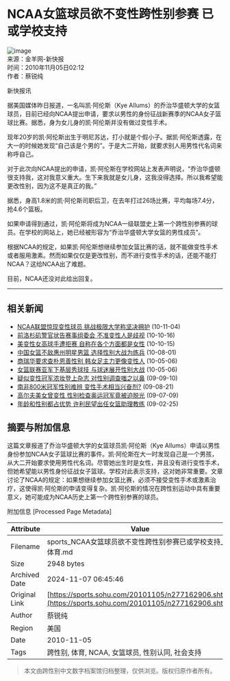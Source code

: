 # NCAA女篮球员欲不变性跨性别参赛 已或学校支持

![image](https://photocdn.sohu.com/20070628/Img250815826.gif)  
来源：金羊网-新快报  
时间：2010年11月05日02:12  
作者：蔡锐纯

新快报讯

据美国媒体昨日报道，一名叫凯·阿伦斯（Kye Allums）的乔治华盛顿大学的女篮球员，目前已经向NCAA提出申请，要求以男性的身份征战新赛季的NCAA女子篮球比赛。据悉，身为女儿身的凯·阿伦斯并没有做过变性手术。

现年20岁的凯·阿伦斯出生于明尼苏达，打小就是个假小子。据凯·阿伦斯透露，在大一的时候她发现“自己该是个男的”。于是大二开始，就要求别人用男性代名词来称呼自己。

对于此次向NCAA提出的申请，凯·阿伦斯在学校网站上发表声明说，“乔治华盛顿很支持我，这对我意义重大。生下来我就是女儿身，这我没得选择。所以我希望能更改性别，因为这不是真正的我。”

据悉，身高1.8米的凯·阿伦斯司职后卫，在去年打过26场比赛，平均每场7.4分，抢4.6个篮板。

如果申请得到通过，凯·阿伦斯将成为NCAA一级联盟史上第一个跨性别参赛的球员。在学校的网站上，她已经被形容为“乔治华盛顿大学女篮的男性成员”。

根据NCAA的规定，如果凯·阿伦斯想继续参加女篮比赛的话，就不能做变性手术或者服用激素。然而如果仅仅是更改性别，而不进行变性手术的话，还能不能打NCAA？这给NCAA出了难题。

目前，NCAA还没对此给出回复。

---

## 相关新闻
- [NCAA联盟惊现变性球员 挑战极限大学称坚决拥护](https://sports.sohu.com/20101104/n277082146.shtml) (10-11-04)
- [前洛杉矶警官状告赛事组委会 不准变性人是歧视](https://sports.sohu.com/20101016/n275783883.shtml) (10-10-16)
- [美变性女高球手遭拒赛 自称在各个方面都是女性](https://sports.sohu.com/20101015/n275769256.shtml) (10-10-15)
- [中国女篮不敌惠州明星男篮 选择性别大战为练兵](https://sports.sohu.com/20100801/n273903761.shtml) (10-08-01)
- [商瑞华要求查朴恩善性别 韩女足主力更像变性人](https://sports.sohu.com/20100506/n271959236.shtml) (10-05-06)
- [女篮联赛亚军下基层秀球技 与球迷展开性别大战](https://sports.sohu.com/20100506/n271943882.shtml) (10-05-06)
- [疑似变性冠军浓妆登上杂志 对性别调查嗤之以鼻](https://sports.sohu.com/20090910/n266613803.shtml) (09-09-10)
- [南非800米冠军性别难辨 变性手术相当兴奋剂?](https://sports.sohu.com/20090821/n266128041.shtml) (09-08-21)
- [高尔夫美女曾变性 性别检查奥运冠军竟被迫脱光](https://sports.sohu.com/20090709/n265095018.shtml) (09-07-09)
- [年龄和性别都占优势 许利民望出任女篮助理教练](https://sports.sohu.com/20090225/n262464561.shtml) (09-02-25)

## 摘要与附加信息

<!-- tcd_abstract -->
这篇文章报道了乔治华盛顿大学的女篮球员凯·阿伦斯（Kye Allums）申请以男性身份参加NCAA女子篮球比赛的事件。凯·阿伦斯在大一时发现自己是一个男孩，从大二开始要求使用男性代名词。尽管她出生时是女性，并且没有进行变性手术，但她希望能以男性身份征战女子篮球。学校对此表示支持，这对她非常重要。文章讨论了NCAA的规定：如果想继续参加女篮比赛，必须不接受变性手术或激素治疗，这使得凯·阿伦斯的申请变得复杂。凯·阿伦斯的情况在跨性别运动中具有重要意义，她可能成为NCAA历史上第一个跨性别参赛的球员。
<!-- tcd_abstract_end -->

附加信息 [Processed Page Metadata]

| Attribute       | Value                                  |
|-----------------|----------------------------------------|
| Filename        | sports_NCAA女篮球员欲不变性跨性别参赛已或学校支持_-_体育.md                             |
| Size            | 2948 bytes                           |
| Archived Date   | 2024-11-07 06:45:46                             |
| Original Link   | [https://sports.sohu.com/20101105/n277162906.shtml](https://sports.sohu.com/20101105/n277162906.shtml)                       |
| Author          | 蔡锐纯                               |
| Region          | 美国                               |
| Date            | 2010-11-05                                 |
| Tags            | 跨性别, 体育, NCAA, 女篮球员, 性别认同, 社会支持                                 |
>
> 本文由跨性别中文数字档案馆归档整理，仅供浏览。版权归原作者所有。
>